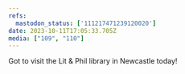 ```yaml
---
refs:
  mastodon_status: ['111217471239120020']
date: 2023-10-11T17:05:33.705Z
media: ["109", "110"]
---
```


<p>Got to visit the Lit &amp; Phil library in Newcastle today! </p>
